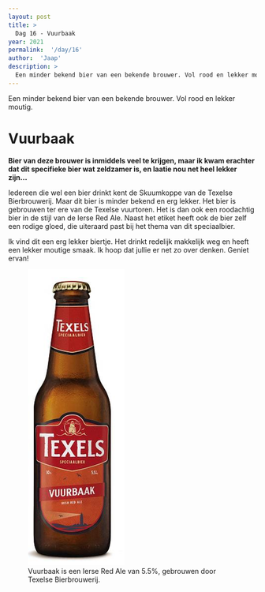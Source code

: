 ```yaml
---
layout: post
title: >
  Dag 16 - Vuurbaak
year: 2021
permalink:  '/day/16'
author:  'Jaap'
description: >
  Een minder bekend bier van een bekende brouwer. Vol rood en lekker moutig.
---
```

<p class='intro'><span class='dropcap'>E</span>en minder bekend bier van een bekende brouwer. Vol rood en lekker moutig.</p>

# Vuurbaak
**Bier van deze brouwer is inmiddels veel te krijgen, maar ik kwam erachter dat dit specifieke bier wat zeldzamer is, en laatie nou net heel lekker zijn...** 

Iedereen die wel een bier drinkt kent de Skuumkoppe van de Texelse Bierbrouwerij. Maar dit bier is minder bekend en erg lekker. Het bier is gebrouwen ter ere van de Texelse vuurtoren. Het is dan ook een roodachtig bier in de stijl van de Ierse Red Ale. Naast het etiket heeft ook de bier zelf een rodige gloed, die uiteraard past bij het thema van dit speciaalbier.

Ik vind dit een erg lekker biertje. Het drinkt redelijk makkelijk weg en heeft een lekker moutige smaak. Ik hoop dat jullie er net zo over denken. Geniet ervan!

<figure><img src='/assets/img/beer_2021-12-16.jpg' alt=''/> <figcaption>Vuurbaak is een Ierse Red Ale van 5.5%, gebrouwen door Texelse Bierbrouwerij.</figcaption></figure>
